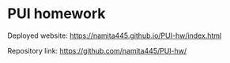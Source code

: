 # PUI homework

Deployed website: https://namita445.github.io/PUI-hw/index.html 

Repository link: https://github.com/namita445/PUI-hw/

